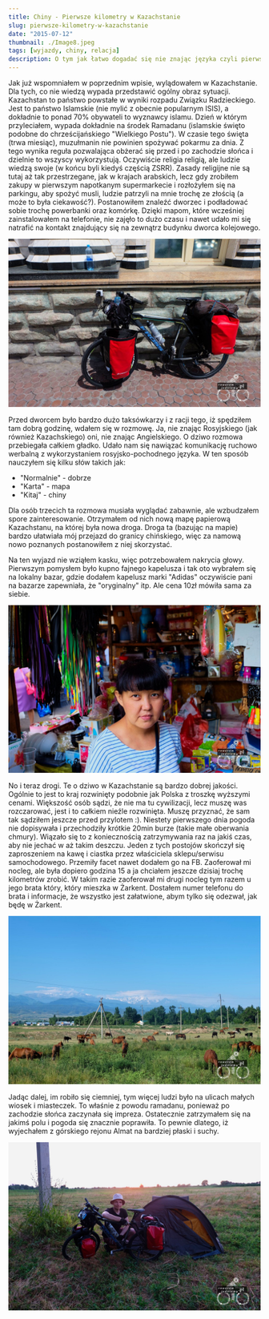 ```yaml
---
title: Chiny - Pierwsze kilometry w Kazachstanie
slug: pierwsze-kilometry-w-kazachstanie
date: "2015-07-12"
thumbnail: ./Image8.jpeg
tags: [wyjazdy, chiny, relacja]
description: O tym jak łatwo dogadać się nie znając języka czyli pierwsze spotkanie z "tubylcami" w Kazachstanie
---
```


Jak już wspomniałem w poprzednim wpisie, wylądowałem w Kazachstanie. Dla tych, co nie wiedzą wypada przedstawić ogólny obraz sytuacji. Kazachstan to państwo powstałe w wyniki rozpadu Związku Radzieckiego. Jest to państwo Islamskie (nie mylić z obecnie popularnym ISIS), a dokładnie to ponad 70% obywateli to wyznawcy islamu. Dzień w którym przyleciałem, wypada dokładnie na środek Ramadanu (islamskie święto podobne do chrześcijańskiego "Wielkiego Postu"). W czasie tego święta (trwa miesiąc), muzułmanin nie powinien spożywać pokarmu za dnia. Z tego wynika reguła pozwalająca obżerać się przed i po zachodzie słońca i dzielnie to wszyscy wykorzystują. Oczywiście religia religią, ale ludzie wiedzą swoje (w końcu byli kiedyś częścią ZSRR). Zasady religijne nie są tutaj aż tak przestrzegane, jak w krajach arabskich, lecz gdy zrobiłem zakupy w pierwszym napotkanym supermarkecie i rozłożyłem się na parkingu, aby spożyć musli, ludzie patrzyli na mnie trochę ze złością (a może to była ciekawość?). Postanowiłem znaleźć dworzec i podładować sobie trochę powerbanki oraz komórkę. Dzięki mapom, które wcześniej zainstalowałem na telefonie, nie zajęło to dużo czasu i nawet udało mi się natrafić na kontakt znajdujący się na zewnątrz budynku dworca kolejowego.

![image](./Image9.jpeg)

Przed dworcem było bardzo dużo taksówkarzy i z racji tego, iż spędziłem tam dobrą godzinę, wdałem się w rozmowę. Ja, nie znając Rosyjskiego (jak również Kazachskiego) oni, nie znając Angielskiego. O dziwo rozmowa przebiegała całkiem gładko. Udało nam się nawiązać komunikację ruchowo werbalną z wykorzystaniem rosyjsko-pochodnego języka. W ten sposób nauczyłem się kilku słów takich jak:

- "Normalnie" - dobrze
- "Karta" - mapa
- "Kitaj" - chiny

Dla osób trzecich ta rozmowa musiała wyglądać zabawnie, ale wzbudzałem spore zainteresowanie. Otrzymałem od nich nową mapę papierową Kazachstanu, na której była nowa droga. Droga ta (bazując na mapie) bardzo ułatwiała mój przejazd do granicy chińskiego, więc za namową nowo poznanych postanowiłem z niej skorzystać.

Na ten wyjazd nie wziąłem kasku, więc potrzebowałem nakrycia głowy. Pierwszym pomysłem było kupno fajnego kapelusza i tak oto wybrałem się na lokalny bazar, gdzie dodałem kapelusz marki "Adidas" oczywiście pani na bazarze zapewniała, że "oryginalny" itp. Ale cena 10zł mówiła sama za siebie.

![image](./Image10.jpeg)

No i teraz drogi. Te o dziwo w Kazachstanie są bardzo dobrej jakości. Ogólnie to jest to kraj rozwinięty podobnie jak Polska z troszkę wyższymi cenami. Większość osób sądzi, że nie ma tu cywilizacji, lecz muszę was rozczarować, jest i to całkiem nieźle rozwinięta. Muszę przyznać, że sam tak sądziłem jeszcze przed przylotem :). Niestety pierwszego dnia pogoda nie dopisywała i przechodziły krótkie 20min burze (takie małe oberwania chmury). Wiązało się to z koniecznością zatrzymywania raz na jakiś czas, aby nie jechać w aż takim deszczu. Jeden z tych postojów skończył się zaproszeniem na kawę i ciastka przez właściciela sklepu/serwisu samochodowego. Przemiły facet nawet dodałem go na FB. Zaoferował mi nocleg, ale była dopiero godzina 15 a ja chciałem jeszcze dzisiaj trochę kilometrów zrobić. W takim razie zaoferował mi drugi nocleg tym razem u jego brata który, który mieszka w Żarkent. Dostałem numer telefonu do brata i informacje, że wszystko jest załatwione, abym tylko się odezwał, jak będę w Żarkent.

![image](./Image11.jpeg)

Jadąc dalej, im robiło się ciemniej, tym więcej ludzi było na ulicach małych wiosek i miasteczek. To właśnie z powodu ramadanu, ponieważ po zachodzie słońca zaczynała się impreza. Ostatecznie zatrzymałem się na jakimś polu i pogoda się znacznie poprawiła. To pewnie dlatego, iż wyjechałem z górskiego rejonu Almat na bardziej płaski i suchy.

![image](./Image13.jpeg)